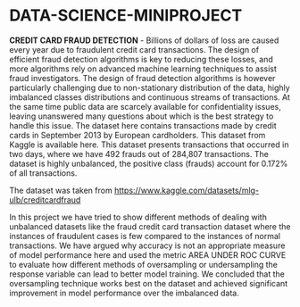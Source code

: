 # DATA-SCIENCE-MINIPROJECT
**CREDIT CARD FRAUD  DETECTION** -
Billions of dollars of loss are caused every year due to fraudulent credit card transactions. The design of efficient fraud detection algorithms is key to reducing these losses, and more algorithms rely on advanced machine learning techniques to assist fraud investigators. The design of fraud detection algorithms is however particularly challenging due to non-stationary distribution of the data, highly imbalanced classes distributions and continuous streams of transactions. At the same time public data are scarcely available for confidentiality issues, leaving unanswered many questions about which is the best strategy to handle this issue.
The dataset here contains transactions made by credit cards in September 2013 by European cardholders. This dataset from Kaggle is available here. This dataset presents transactions that occurred in two days, where we have 492 frauds out of 284,807 transactions. The dataset is highly unbalanced, the positive class (frauds) account for 0.172% of all transactions.

The dataset was taken from https://www.kaggle.com/datasets/mlg-ulb/creditcardfraud

In this project we have tried to show different methods of dealing with unbalanced datasets like the fraud credit card transaction dataset where the instances of fraudulent cases is few compared to the instances of normal transactions. We have argued why accuracy is not an appropriate measure of model performance here and used the metric AREA UNDER ROC CURVE to evaluate how different methods of oversampling or undersampling the response variable can lead to better model training. We concluded that the oversampling technique works best on the dataset and achieved significant improvement in model performance over the imbalanced data.

